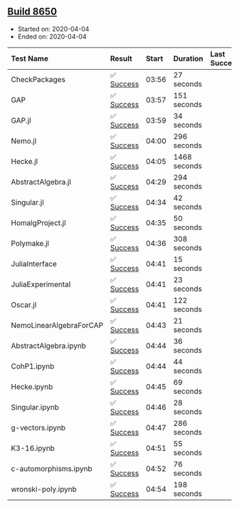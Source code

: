 ## [Build 8650](https://oscarci.mathematik.uni-kl.de/job/oscar/8650/)

* Started on: 2020-04-04
* Ended on: 2020-04-04

| Test Name    | Result | Start | Duration | Last Success | First Failure |
|:-------------|:-------|:------|:---------|:-------------|:--------------|
| CheckPackages | ✅ [Success](https://oscarci.mathematik.uni-kl.de/job/oscar/8650/artifact/logs/build-8650/CheckPackages.log) | 03:56 | 27 seconds |  |  |
| GAP | ✅ [Success](https://oscarci.mathematik.uni-kl.de/job/oscar/8650/artifact/logs/build-8650/GAP.log) | 03:57 | 151 seconds |  |  |
| GAP.jl | ✅ [Success](https://oscarci.mathematik.uni-kl.de/job/oscar/8650/artifact/logs/build-8650/GAP.jl.log) | 03:59 | 34 seconds |  |  |
| Nemo.jl | ✅ [Success](https://oscarci.mathematik.uni-kl.de/job/oscar/8650/artifact/logs/build-8650/Nemo.jl.log) | 04:00 | 296 seconds |  |  |
| Hecke.jl | ✅ [Success](https://oscarci.mathematik.uni-kl.de/job/oscar/8650/artifact/logs/build-8650/Hecke.jl.log) | 04:05 | 1468 seconds |  |  |
| AbstractAlgebra.jl | ✅ [Success](https://oscarci.mathematik.uni-kl.de/job/oscar/8650/artifact/logs/build-8650/AbstractAlgebra.jl.log) | 04:29 | 294 seconds |  |  |
| Singular.jl | ✅ [Success](https://oscarci.mathematik.uni-kl.de/job/oscar/8650/artifact/logs/build-8650/Singular.jl.log) | 04:34 | 42 seconds |  |  |
| HomalgProject.jl | ✅ [Success](https://oscarci.mathematik.uni-kl.de/job/oscar/8650/artifact/logs/build-8650/HomalgProject.jl.log) | 04:35 | 50 seconds |  |  |
| Polymake.jl | ✅ [Success](https://oscarci.mathematik.uni-kl.de/job/oscar/8650/artifact/logs/build-8650/Polymake.jl.log) | 04:36 | 308 seconds |  |  |
| JuliaInterface | ✅ [Success](https://oscarci.mathematik.uni-kl.de/job/oscar/8650/artifact/logs/build-8650/JuliaInterface.log) | 04:41 | 15 seconds |  |  |
| JuliaExperimental | ✅ [Success](https://oscarci.mathematik.uni-kl.de/job/oscar/8650/artifact/logs/build-8650/JuliaExperimental.log) | 04:41 | 23 seconds |  |  |
| Oscar.jl | ✅ [Success](https://oscarci.mathematik.uni-kl.de/job/oscar/8650/artifact/logs/build-8650/Oscar.jl.log) | 04:41 | 122 seconds |  |  |
| NemoLinearAlgebraForCAP | ✅ [Success](https://oscarci.mathematik.uni-kl.de/job/oscar/8650/artifact/logs/build-8650/NemoLinearAlgebraForCAP.log) | 04:43 | 21 seconds |  |  |
| AbstractAlgebra.ipynb | ✅ [Success](https://oscarci.mathematik.uni-kl.de/job/oscar/8650/artifact/logs/build-8650/AbstractAlgebra.ipynb.log) | 04:44 | 36 seconds |  |  |
| CohP1.ipynb | ✅ [Success](https://oscarci.mathematik.uni-kl.de/job/oscar/8650/artifact/logs/build-8650/CohP1.ipynb.log) | 04:44 | 44 seconds |  |  |
| Hecke.ipynb | ✅ [Success](https://oscarci.mathematik.uni-kl.de/job/oscar/8650/artifact/logs/build-8650/Hecke.ipynb.log) | 04:45 | 69 seconds |  |  |
| Singular.ipynb | ✅ [Success](https://oscarci.mathematik.uni-kl.de/job/oscar/8650/artifact/logs/build-8650/Singular.ipynb.log) | 04:46 | 28 seconds |  |  |
| g-vectors.ipynb | ✅ [Success](https://oscarci.mathematik.uni-kl.de/job/oscar/8650/artifact/logs/build-8650/g-vectors.ipynb.log) | 04:47 | 286 seconds |  |  |
| K3-16.ipynb | ✅ [Success](https://oscarci.mathematik.uni-kl.de/job/oscar/8650/artifact/logs/build-8650/K3-16.ipynb.log) | 04:51 | 55 seconds |  |  |
| c-automorphisms.ipynb | ✅ [Success](https://oscarci.mathematik.uni-kl.de/job/oscar/8650/artifact/logs/build-8650/c-automorphisms.ipynb.log) | 04:52 | 76 seconds |  |  |
| wronski-poly.ipynb | ✅ [Success](https://oscarci.mathematik.uni-kl.de/job/oscar/8650/artifact/logs/build-8650/wronski-poly.ipynb.log) | 04:54 | 198 seconds |  |  |

